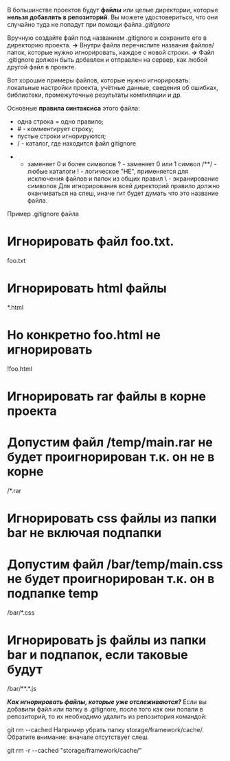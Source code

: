 В большинстве проектов будут __файлы__ или целые директории, которые __нельзя добавлять в репозиторий__. Вы можете удостовериться, что они случайно туда не попадут при помощи файла _.gitignore_

Вручную создайте файл под названием .gitignore и сохраните его в директорию проекта. __->__
Внутри файла перечислите названия файлов/папок, которые нужно игнорировать, каждoe с новой строки. __->__
Файл .gitignore должен быть добавлен и отправлен на сервер, как любой другой файл в проекте.

Вот хорошие примеры файлов, которые нужно игнорировать: локальные настройки проекта, учётные данные, сведения об ошибках, библиотеки, промежуточные результаты компиляции и др.

Основные __правила синтаксиса__ этого файла:
- одна строка = одно правило;
- \# - комментирует строку;
- пустые строки игнорируются;
- / - каталог, где находится файл gitignore
* - заменяет 0 и более символов
? - заменяет 0 или 1 символ
/**/ - любые каталоги
! - логическое "НЕ", применяется для исключения файлов и папок из общих правил
\ - экранирование символов
Для игнорирования всей директорий правило должно оканчиваться на слеш, иначе гит будет думать что это название файла.

Пример .gitignore файла
# Игнорировать файл foo.txt.
foo.txt
# Игнорировать html файлы
*.html
# Но конкретно foo.html не игнорировать
!foo.html
# Игнорировать rar файлы в корне проекта
# Допустим файл /temp/main.rar не будет проигнорирован т.к. он не в корне
/*.rar
# Игнорировать css файлы из папки bar не включая подпапки
# Допустим файл /bar/temp/main.css не будет проигнорирован т.к. он в подпапке temp
/bar/*.css
# Игнорировать js файлы из папки bar и подпапок, если таковые будут
/bar/**.*.js

___Как игнорировать файлы, которые уже отслеживаются?___
Если вы добавили файл или папку в .gitignore, после того как они попали в репозиторий, то их необходимо удалить из репозитория командой:

git rm --cached <file>
Например убрать папку storage/framework/cache/. Обратите внимание: вначале отсутствует слеш.

git rm -r --cached "storage/framework/cache/"